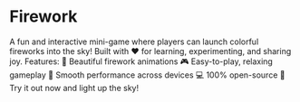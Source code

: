 # Firework
A fun and interactive mini-game where players can launch colorful fireworks into the sky! Built with ❤️ for learning, experimenting, and sharing joy.  Features:  🎇 Beautiful firework animations  🎮 Easy-to-play, relaxing gameplay  🌌 Smooth performance across devices  💻 100% open-source   🚀 Try it out now and light up the sky!
